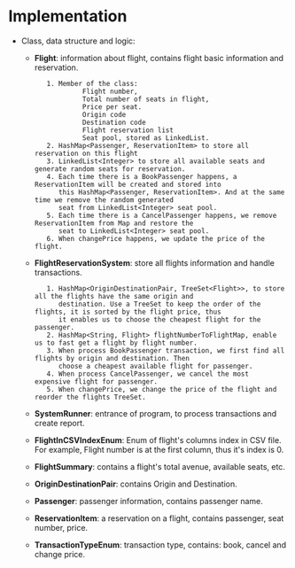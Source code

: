 # Implementation

   * Class, data structure and logic: 
   
      - **Flight**: information about flight, contains flight basic information and reservation.
      
               1. Member of the class: 
                        Flight number, 
                        Total number of seats in flight,
                        Price per seat.
                        Origin code
                        Destination code
                        Flight reservation list
                        Seat pool, stored as LinkedList.
               2. HashMap<Passenger, ReservationItem> to store all reservation on this flight
               3. LinkedList<Integer> to store all available seats and generate random seats for reservation.
               4. Each time there is a BookPassenger happens, a ReservationItem will be created and stored into
                  this HashMap<Passenger, ReservationItem>. And at the same time we remove the random generated 
                  seat from LinkedList<Integer> seat pool.
               5. Each time there is a CancelPassenger happens, we remove ReservationItem from Map and restore the 
                  seat to LinkedList<Integer> seat pool.
               6. When changePrice happens, we update the price of the flight.

      - **FlightReservationSystem**: store all flights information and handle transactions.
      
               1. HashMap<OriginDestinationPair, TreeSet<Flight>>, to store all the flights have the same origin and 
                  destination. Use a TreeSet to keep the order of the flights, it is sorted by the flight price, thus 
                  it enables us to choose the cheapest flight for the passenger.
               2. HashMap<String, Flight> flightNumberToFlightMap, enable us to fast get a flight by flight number.
               3. When process BookPassenger transaction, we first find all flights by origin and destination. Then 
                  choose a cheapest available flight for passenger.
               4. When process CancelPassenger, we cancel the most expensive flight for passenger.
               5. When changePrice, we change the price of the flight and reorder the flights TreeSet. 

      - **SystemRunner**: entrance of program, to process transactions and create report.
      - **FlightInCSVIndexEnum**: Enum of flight's columns index in CSV file. For example, Flight number is at 
        the first column, thus it's index is 0.
      - **FlightSummary**: contains a flight's total avenue, available seats, etc.
      - **OriginDestinationPair**: contains Origin and Destination.
      - **Passenger**: passenger information, contains passenger name.
      - **ReservationItem**: a reservation on a flight, contains passenger, seat number, price.
      - **TransactionTypeEnum**: transaction type, contains: book, cancel and change price.
